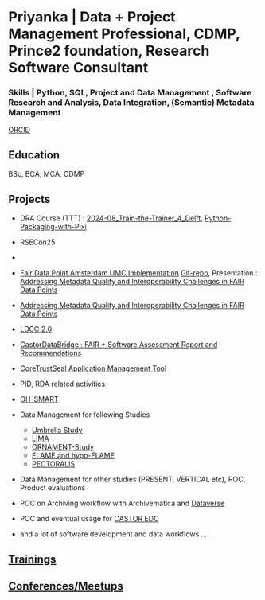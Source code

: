 # Priyanka | Data + Project Management Professional, CDMP, Prince2 foundation, Research Software Consultant

### Skills | Python, SQL, Project and Data Management , Software Research and Analysis, Data Integration, (Semantic) Metadata Management

[ORCID](https://orcid.org/0000-0002-6844-6493)

## Education
BSc, BCA, MCA, CDMP

## Projects
 - DRA Course (TTT) : [2024-08_Train-the-Trainer_4_Delft](https://osf.io/ydpu7/), [Python-Packaging-with-Pixi](https://priya-gittest.github.io/Python-Packaging-with-Pixi/)
 - RSECon25
 - 
 - [Fair Data Point Amsterdam UMC Implementation](https://www.fairdatapoint.org/) [Git-repo](https://github.com/AmsterdamUMC/FDP_AMS/tree/myDRE), Presentation : [Addressing Metadata Quality and Interoperability Challenges in FAIR Data Points](https://github.com/priya-gitTest/Priyanka_works/blob/main/assets/pdf/Outstanding%20Challenges%20in%20Federated%20Data%20Reuse_%20Data%20Quality%20in%20FAIR%20Data%20Points_v1.pdf)
 - [Addressing Metadata Quality and Interoperability Challenges in FAIR Data Points](https://www.lifes.institute/post/outstanding-challenges-in-federated-data-reuse)
 - [LDCC 2.0](https://www.nwo.nl/en/projects/ict001ldcc2013)
 - [CastorDataBridge : FAIR + Software Assessment Report and Recommendations](https://doi.org/10.5281/zenodo.14169691)
 - [CoreTrustSeal Application Management Tool](https://amt.coretrustseal.org/)
 - PID, RDA related activities
 - [OH-SMART](https://ohsmart.datastations.nl/)
 - Data Management for following Studies
    - [Umbrella Study](https://www.umcutrecht.nl/nl/wetenschappelijk-onderzoek/umbrella)
    - [LIMA](https://www.umcutrecht.nl/nl/wetenschappelijk-onderzoek/lima-studie)
    - [ORNAMENT-Study](https://www.onderzoekbijkanker.nl/trials-zoeken/trial/971/ornament-studie-borstkanker.html)
    - [FLAME and hypo-FLAME](https://www.avl.nl/nieuwsberichten/2021/bestralings-boost-verlaagt-kans-op-terugkeer-prostaatkanker/)
    - [PECTORALIS](https://www.kanker.nl/trials/1113-pectoralis-studie-hoofd-halskanker-keelkanker-strottenhoofdkanker)

 - Data Management for other studies (PRESENT, VERTICAL etc), POC, Product evaluations
 - POC on Archiving workflow with Archivematica and [Dataverse](https://dataverse.nl/dataverse/UMCU)
 - POC and eventual usage for [CASTOR EDC](https://data.castoredc.com/)
- and a lot of software development and data workflows ....

## [Trainings](/Trainings.md)

## [Conferences/Meetups](/Conferences_Meetups.md)
